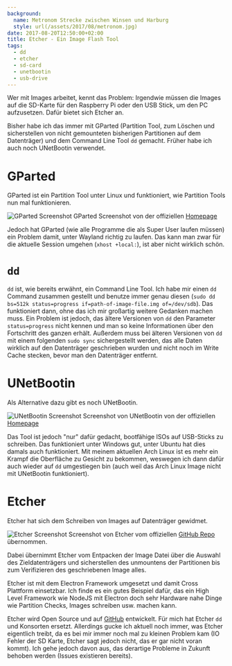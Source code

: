 ```yaml
---
background:
  name: Metronom Strecke zwischen Winsen und Harburg
  style: url(/assets/2017/08/metronom.jpg)
date: 2017-08-20T12:50:00+02:00
title: Etcher - Ein Image Flash Tool
tags:
  - dd
  - etcher
  - sd-card
  - unetbootin
  - usb-drive
---
```

Wer mit Images arbeitet, kennt das Problem: Irgendwie müssen die Images auf die SD-Karte für den Raspberry Pi oder den USB Stick, um den PC aufzusetzen.
Dafür bietet sich Etcher an.
<!--more-->

Bisher habe ich das immer mit GParted (Partition Tool, zum Löschen und sicherstellen von nicht gemounteten bisherigen Partitionen auf dem Datenträger) und dem Command Line Tool `dd` gemacht.
Früher habe ich auch noch UNetBootin verwendet.

# GParted
GParted ist ein Partition Tool unter Linux und funktioniert, wie Partition Tools nun mal funktionieren.

![GParted Screenshot](/assets/2017/08/gparted.png)
GParted Screenshot von der offiziellen [Homepage](http://gparted.org)

Jedoch hat GParted (wie alle Programme die als Super User laufen müssen) ein Problem damit, unter Wayland richtig zu laufen.
Das kann man zwar für die aktuelle Session umgehen (`xhost +local:`), ist aber nicht wirklich schön.

# `dd`
`dd` ist, wie bereits erwähnt, ein Command Line Tool.
Ich habe mir einen `dd` Command zusammen gestellt und benutze immer genau diesen (`sudo dd bs=512k status=progress if=path-of-image-file.img of=/dev/sdb`).
Das funktioniert dann, ohne das ich mir großartig weitere Gedanken machen muss.
Ein Problem ist jedoch, das ältere Versionen von `dd` den Parameter `status=progress` nicht kennen und man so keine Informationen über den Fortschritt des ganzen erhält.
Außerdem muss bei älteren Versionen von `dd` mit einem folgenden `sudo sync` sichergestellt werden, das alle Daten wirklich auf den Datenträger geschrieben wurden und nicht noch im Write Cache stecken, bevor man den Datenträger entfernt.

# UNetBootin
Als Alternative dazu gibt es noch UNetBootin.

![UNetBootin Screenshot](/assets/2017/08/unetbootin.jpg)
Screenshot von UNetBootin von der offiziellen [Homepage](https://unetbootin.github.io/)

Das Tool ist jedoch "nur" dafür gedacht, bootfähige ISOs auf USB-Sticks zu schreiben.
Das funktioniert unter Windows gut, unter Ubuntu hat dies damals auch funktioniert.
Mit meinem aktuellen Arch Linux ist es mehr ein Krampf die Oberfläche zu Gesicht zu bekommen, weswegen ich dann dafür auch wieder auf `dd` umgestiegen bin (auch weil das Arch Linux Image nicht mit UNetBootin funktioniert).

# Etcher

Etcher hat sich dem Schreiben von Images auf Datenträger gewidmet.

![Etcher Screenshot](/assets/2017/08/etcher.png)
Screenshot von Etcher vom offiziellen [GitHub Repo](https://github.com/resin-io/etcher) übernommen.

Dabei übernimmt Etcher vom Entpacken der Image Datei über die Auswahl des Zieldatenträgers und sicherstellen des unmountens der Partitionen bis zum Verifizieren des geschriebenen Image alles.

Etcher ist mit dem Electron Framework umgesetzt und damit Cross Plattform einsetzbar.
Ich finde es ein gutes Beispiel dafür, das ein High Level Framework wie NodeJS mit Electron doch sehr Hardware nahe Dinge wie Partition Checks, Images schreiben usw. machen kann.

Etcher wird Open Source und auf [GitHub](https://github.com/resin-io/etcher) entwickelt.
Für mich hat Etcher `dd` und Konsorten ersetzt.
Allerdings gucke ich aktuell noch immer, was Etcher eigentlich treibt, da es bei mir immer noch mal zu kleinen Problem kam (IO Fehler der SD Karte, Etcher sagt jedoch nicht, das er gar nicht voran kommt).
Ich gehe jedoch davon aus, das derartige Probleme in Zukunft behoben werden (Issues existieren bereits).
